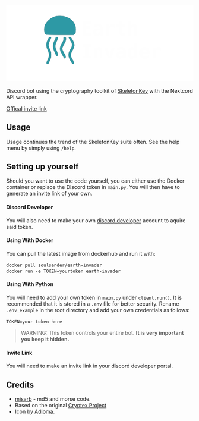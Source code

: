 ![Alt text](title.png)

Discord bot using the cryptography toolkit of [SkeletonKey](https://github.com/CosmodiumCS/SkeletonKey) with the Nextcord API wrapper.

[Offical invite link](https://discord.com/oauth2/authorize?client_id=993324580125032538&permissions=139586947136&scope=bot%20applications.commands)

## Usage
Usage continues the trend of the SkeletonKey suite often. See the help menu by simply using `/help`.

## Setting up yourself
Should you want to use the code yourself, you can either use the Docker container or replace the Discord token in `main.py`. You will then have to generate an invite link of your own.

#### Discord Developer 
You will also need to make your own [discord developer](https://discord.com/developers/docs/intro) account to aquire said token.

#### Using With Docker
You can pull the latest image from dockerhub and run it with:
```
docker pull soulsender/earth-invader
docker run -e TOKEN=yourtoken earth-invader
```

#### Using With Python
You will need to add your own token in `main.py` under `client.run()`. It is recommended that it is stored in a `.env` file for better security. Rename `.env_example` in the root directory and add your own credentials as follows:

```
TOKEN=your token here
```

> WARNING: This token controls your entire bot. **It is very important you keep it hidden.**

#### Invite Link
You will need to make an invite link in your discord developer portal.

## Credits
 - [misarb](https://github.com/Soulsender/Earth-Invader/pull/6) - md5 and morse code.
 - Based on the original [Cryptex Project](https://github.com/SSGorg/Cryptex)
 - Icon by [Adioma](https://adioma.com).

